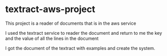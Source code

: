 # textract-aws-project
This project is a reader of documents that is in the aws service

I used the textract service to reader the document and return to me the key and the value of all the lines in the document

I got the document of the textract with examples and create the system.
